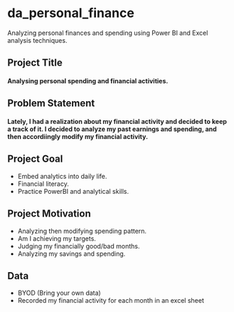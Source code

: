 # da_personal_finance
Analyzing personal finances and spending using Power BI and Excel analysis techniques.  

## Project Title
#### Analysing personal spending and financial activities.

## Problem Statement
#### Lately, I had a realization about my financial activity and decided to keep a track of it. I decided to analyze my past earnings and spending, and then accordiingly modify my financial activity.  

## Project Goal
-   Embed analytics into daily life.
-   Financial literacy.
-   Practice PowerBI and analytical skills.

## Project Motivation
-   Analyzing then modifying spending pattern.
-   Am I achieving my targets.
-   Judging my financially good/bad months.
-   Analyzing my savings and spending.

## Data
-   BYOD (Bring your own data)
-   Recorded my financial activity for each month in an excel sheet